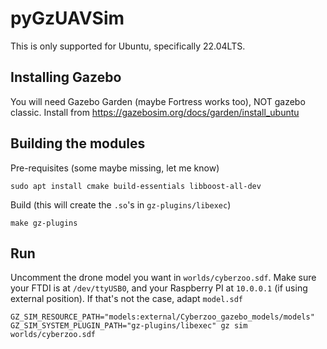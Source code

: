 # pyGzUAVSim

This is only supported for Ubuntu, specifically 22.04LTS.

## Installing Gazebo

You will need Gazebo Garden (maybe Fortress works too), NOT gazebo classic. Install from https://gazebosim.org/docs/garden/install_ubuntu


## Building the modules 

Pre-requisites (some maybe missing, let me know)
```shell
sudo apt install cmake build-essentials libboost-all-dev
```

Build (this will create the `.so`'s in `gz-plugins/libexec`)
```shell
make gz-plugins
```


## Run

Uncomment the drone model you want in `worlds/cyberzoo.sdf`. Make sure your FTDI is at `/dev/ttyUSB0`, and your Raspberry PI at `10.0.0.1` (if using external position). If that's not the case, adapt `model.sdf`

```shell
GZ_SIM_RESOURCE_PATH="models:external/Cyberzoo_gazebo_models/models" GZ_SIM_SYSTEM_PLUGIN_PATH="gz-plugins/libexec" gz sim worlds/cyberzoo.sdf
```



